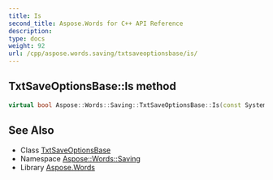 ```yaml
---
title: Is
second_title: Aspose.Words for C++ API Reference
description: 
type: docs
weight: 92
url: /cpp/aspose.words.saving/txtsaveoptionsbase/is/
---
```

## TxtSaveOptionsBase::Is method




```cpp
virtual bool Aspose::Words::Saving::TxtSaveOptionsBase::Is(const System::TypeInfo &target) const override
```

## See Also

* Class [TxtSaveOptionsBase](../)
* Namespace [Aspose::Words::Saving](../../)
* Library [Aspose.Words](../../../)
